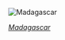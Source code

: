
![Madagascar](https://www.gstatic.com/prettyearth/assets/full/6004.jpg)

*[Madagascar](https://www.google.com/maps/@-24.666284,43.934755,16z/data=!3m1!1e3)*
